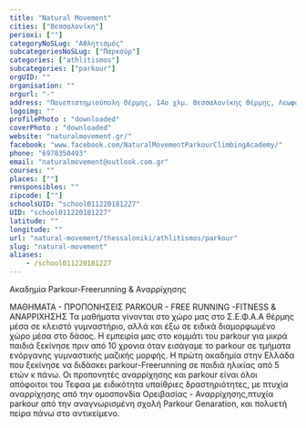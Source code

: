 ```yaml
---
title: "Natural Movement"
cities: ["Θεσσαλονίκη"]
perioxi: [""]
categoryNoSLug: "Αθλητισμός"
subcategoriesNoSLug: ["Παρκούρ"]
categories: ["athlitismos"]
subcategories: ["parkour"]
orgUID: ""
organisation: ""
orgurl: "-"
address: "Πανεπιστημιούπολη Θέρμης, 14ο χλμ. Θεσσαλονίκης Θέρμης, Λεωφόρος Χαριλάου Θέρμης, Περιοχή ΝΟΗΣΙΣ, Thessaloníki"
logoimg: ""
profilePhoto : "downloaded"
coverPhoto : "downloaded"
website: "naturalmovement.gr/"
facebook: "www.facebook.com/NaturalMovementParkourClimbingAcademy/"
phone: "6978350493"
email: "naturalmovement@outlook.com.gr"
courses: ""
places: [""]
rensponsibles: ""
zipcode: [""]
schoolsUID: "school011220181227"
UID: "school011220181227"
latitude: ""
longitude: ""
url: "natural-movement/thessaloniki/athlitismos/parkour"
slug: "natural-movement"
aliases:
    - /school011220181227
---
```



Ακαδημία Parkour-Freerunning &amp; Αναρρίχησης

ΜΑΘΗΜΑΤΑ - ΠΡΟΠΟΝΗΣΕΙΣ PARKOUR - FREE RUNNING -FITNESS &amp; ΑΝΑΡΡΙΧΗΣΗΣ Τα μαθήματα γίνονται στο χώρο μας στο Σ.Ε.Φ.Α.Α θέρμης μέσα σε κλειστό γυμναστήριο, αλλά και έξω σε ειδικά διαμορφωμένο χώρο μέσα στο δάσος. Η εμπειρία μας στο κομμάτι του parkour για μικρά παιδιά ξεκίνησε πριν από 10 χρονια όταν εισάγαμε το parkour σε τμήματα ενόργανης γυμναστικής μαζικής μορφής. Η πρώτη ακαδημία στην Ελλάδα που ξεκίνησε να διδάσκει parkour-Freerunning σε παιδιά ηλικίας από 5 ετών κ πάνω. Οι προπονητές αναρρίχησης και parkour είναι όλοι απόφοιτοι του Τεφαα με ειδικότητα υπαίθριες δραστηριότητες, με πτυχία αναρρίχησης από την ομοσπονδία Ορειβασίας - Αναρρίχησης,πτυχία parkour από την αναγνωρισμένη σχολή Parkour Genaration, και πολυετή πείρα πάνω στο αντικείμενο.